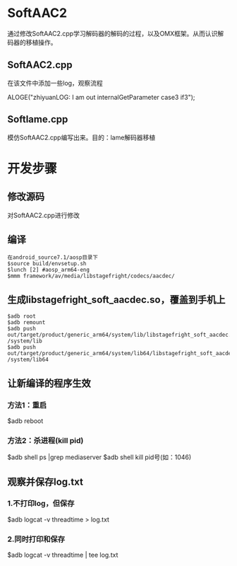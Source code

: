 # SoftAAC2
通过修改SoftAAC2.cpp学习解码器的解码的过程，以及OMX框架。从而认识解码器的移植操作。
## SoftAAC2.cpp
在该文件中添加一些log，观察流程

ALOGE("zhiyuanLOG: I am out internalGetParameter case3 if3");

## Softlame.cpp
模仿SoftAAC2.cpp编写出来。目的：lame解码器移植

# 开发步骤
## 修改源码
对SoftAAC2.cpp进行修改

## 编译

	在android_source7.1/aosp目录下
	$source build/envsetup.sh
	$lunch [2] #aosp_arm64-eng
	$mmm framework/av/media/libstagefright/codecs/aacdec/

## 生成libstagefright_soft_aacdec.so，覆盖到手机上
	$adb root
	$adb remount
	$adb push out/target/product/generic_arm64/system/lib/libstagefright_soft_aacdec.so /system/lib
	$adb push out/target/product/generic_arm64/system/lib64/libstagefright_soft_aacdec.so /system/lib64

## 让新编译的程序生效
### 方法1：重启
$adb reboot
### 方法2：杀进程(kill pid)
$adb shell ps |grep mediaserver
$adb shell kill pid号(如：1046)

## 观察并保存log.txt
### 1.不打印log，但保存
$adb logcat -v threadtime > log.txt

### 2.同时打印和保存
$adb logcat -v threadtime | tee log.txt
